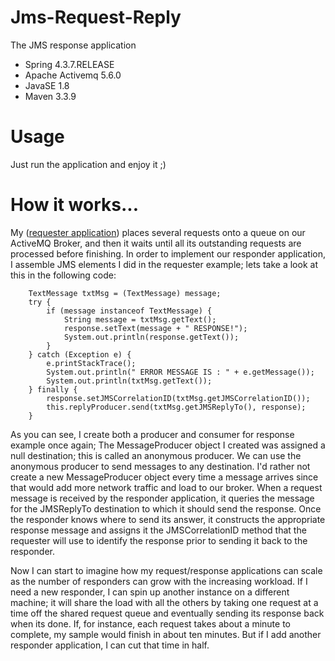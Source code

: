 # Jms-Request-Reply
The JMS response application

- Spring 4.3.7.RELEASE
- Apache Activemq 5.6.0
- JavaSE 1.8
- Maven 3.3.9


# Usage

Just run the application and enjoy it ;)


# How it works...

My ([requester application](https://github.com/PyruzJanbaaz/Spring-Apache-Camel-RestletJmsRqerustReply)) places several requests onto a queue on our ActiveMQ Broker, and then it waits until all its outstanding requests are processed before finishing. In order to implement our responder application, I assemble JMS elements I did in the requester example; lets take a look at this in the following code:

        TextMessage txtMsg = (TextMessage) message;
        try {
            if (message instanceof TextMessage) {
                String message = txtMsg.getText();
                response.setText(message + " RESPONSE!");
                System.out.println(response.getText());
            }
        } catch (Exception e) {
            e.printStackTrace();
            System.out.println(" ERROR MESSAGE IS : " + e.getMessage());
            System.out.println(txtMsg.getText());
        } finally {
            response.setJMSCorrelationID(txtMsg.getJMSCorrelationID());
            this.replyProducer.send(txtMsg.getJMSReplyTo(), response);
        }
        
        


As you can see, I create both a producer and consumer for response example once again; The MessageProducer object I created was assigned a null destination; this is called an anonymous producer. We can use the anonymous producer to send messages to any destination.
I'd rather not create a new MessageProducer object every time a message arrives since that would add more network traffic and load to our broker.
When a request message is received by the responder application, it queries the message for the JMSReplyTo destination to which it should send the response. Once the responder knows where to send its answer, it constructs the appropriate response message and assigns it the JMSCorrelationID method that the requester will use to identify the response prior to sending it back to the responder.

Now I can start to imagine how my request/response applications can scale as the number of responders can grow with the increasing workload. If I need a new responder, I can spin up another instance on a different machine; it will share the load with all the others by taking one request at a time off the shared request queue and eventually sending its response back when its done. If, for instance, each request takes about a minute to complete, my sample would finish in about ten minutes. But if I add another responder application, I can cut that time in half.


        
